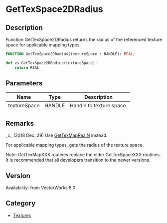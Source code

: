 # GetTexSpace2DRadius

## Description
Function GetTexSpace2DRadius returns the radius of the referenced texture space for applicable mapping types.

```pascal
FUNCTION GetTexSpace2DRadius(textureSpace : HANDLE): REAL;
```

```python
def vs.GetTexSpace2DRadius(textureSpace):
    return REAL
```

## Parameters
|Name|Type|Description|
|---|---|---|
|textureSpace|HANDLE|Handle to texture space.|

## Remarks
*\_c\_* (2018 Dec. 29) Use [GetTexMapRealN](GetTexMapRealN.md) instead. 


For applicable mapping types, gets the radius of the texture space.

Note: GetTexMapXXX routines replace the older GetTexSpaceXXX routines.  It is recommended that all developers transition to the newer versions.

## Version
Availability: from VectorWorks 8.0

## Category
* [Textures](../Categories/Textures.md)
